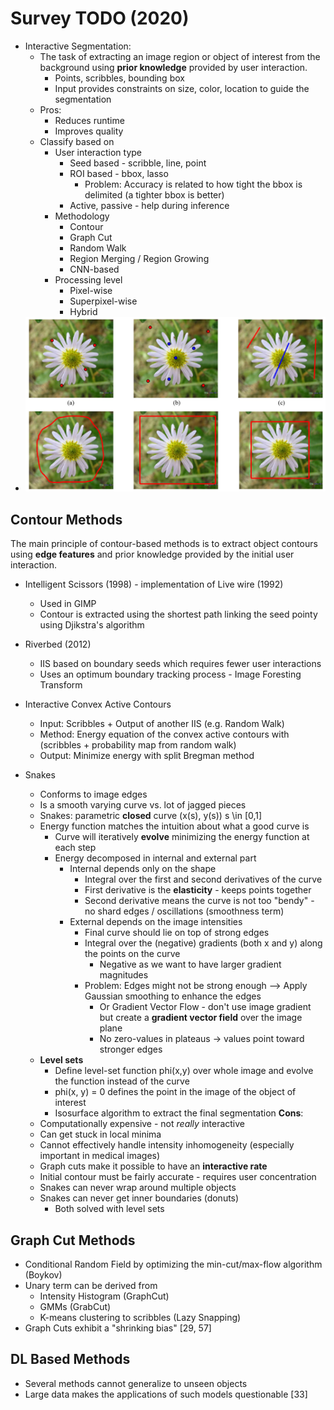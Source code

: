 # Survey TODO  (2020)

-	Interactive Segmentation: 
	-	The task of extracting an image region or object of interest from the background using **prior knowledge** provided by user interaction.
		-	Points, scribbles, bounding box
		-	Input provides constraints on size, color, location to guide the segmentation
	-	Pros:
		-	Reduces runtime
		-	Improves quality
	-	Classify based on
		-	User interaction type
			-	Seed based - scribble, line, point
			-	ROI based - bbox, lasso
				-	Problem: Accuracy is related to how tight the bbox is delimited (a tighter bbox is better)
			-	Active, passive - help during inference
		-	Methodology
			-	Contour
			-	Graph Cut
			-	Random Walk
			-	Region Merging / Region Growing
			-	CNN-based
		-	Processing level
			-	Pixel-wise
			-	Superpixel-wise
			-	Hybrid
-	![](../../images/user-inputs.png)


## Contour Methods
The main principle of contour-based methods is to
extract object contours using **edge features** and prior
knowledge provided by the initial user interaction.
-	Intelligent Scissors (1998) - implementation of Live wire (1992)
	-	Used in GIMP
	-	Contour is extracted using the shortest path linking the seed pointy using Djikstra's algorithm
-	Riverbed (2012)
	-	IIS based on boundary seeds which requires fewer user interactions 
	-	Uses an optimum boundary tracking process - Image Foresting Transform

-	Interactive Convex Active Contours
	-	Input: Scribbles + Output of another IIS (e.g. Random Walk)
	-	Method: Energy equation of the convex active contours with (scribbles + probability map from random walk)
	-	Output: Minimize energy with split Bregman method
-	Snakes
	-	Conforms to image edges
	-	Is a smooth varying curve vs. lot of jagged pieces
	-	Snakes: parametric **closed** curve (x(s), y(s)) s \in [0,1]
	-	Energy function matches the intuition about what a good curve is
		-	Curve will iteratively **evolve** minimizing the energy function at each step
		-	Energy decomposed in internal and external part 
			-	Internal depends only on the shape
				-	Integral over the first and second derivatives of the curve
				-	First derivative is the **elasticity** - keeps points together
				-	Second derivative means the curve is not too "bendy" - no shard edges / oscillations (smoothness term)
			-	External depends on the image intensities
				-	Final curve should lie on top of strong edges
				-	Integral over the (negative) gradients (both x and y) along the points on the curve
					-	Negative as we want to have larger gradient magnitudes 
				-	Problem: Edges might not be strong enough --> Apply Gaussian smoothing to enhance the edges 	
					-	Or Gradient Vector Flow - don't use image gradient but create a **gradient vector field** over the image plane
					-	No zero-values in plateaus -> values point toward stronger edges 
	-	**Level sets**
		-	Define level-set function phi(x,y) over whole image and evolve the function instead of the curve
		-	phi(x, y) = 0 defines the point in the image of the object of interest
		-	Isosurface algorithm to extract the final segmentation
**Cons**:
	-	Computationally expensive - not *really* interactive
	-	Can get stuck in local minima
	-	Cannot effectively handle intensity inhomogeneity (especially important in medical images)
	-	Graph cuts make it possible to have an **interactive rate**
	-	Initial contour must be fairly accurate - requires user concentration
	-	Snakes can never wrap around multiple objects
	-	Snakes can never get inner boundaries (donuts)
		-	Both solved with level sets
## Graph Cut Methods
-	Conditional Random Field by optimizing the min-cut/max-flow algorithm (Boykov)
-	Unary term can be derived from
	-	Intensity Histogram (GraphCut)
	-	GMMs (GrabCut)
	-	K-means clustering to scribbles (Lazy Snapping)
-	Graph Cuts exhibit a "shrinking bias" [29, 57]


## DL Based Methods
-	Several methods cannot generalize to unseen objects
-	Large data makes the applications of such models questionable [33]







